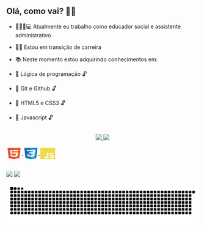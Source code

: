## Olá, como vai? 👋🏾


- 👨🏾‍💼💻 Atualmente eu trabalho como educador social e assistente administrativo
- 🤞🏾 Estou em transição de carreira

- 📚 Neste momento estou adquirindo conhecimentos em:

- 📝 Lógica de programação 🔓 
- 📝 Git e Github 🔓    
- 📝 HTML5 e CSS3 🔓
- 📝 Javascript 🔓

##

<div align="center">
  <a href="https://github.com/cleitonds">
  <img height="150em" src="https://github-readme-stats.vercel.app/api?username=cleitonds&show_icons=true&theme=highcontrast&include_all_commits=true&count_private=true"/>
  <img height="150em" src="https://github-readme-stats.vercel.app/api/top-langs/?username=cleitonds&layout=compact&langs_count=7&theme=highcontrast"/>
</div>
  
  <div style="display: inline_block"><br>
    <img align="center" height="30" width="40" src="https://raw.githubusercontent.com/devicons/devicon/master/icons/html5/html5-original.svg">
    <img align="center" height="30" width="40" src="https://raw.githubusercontent.com/devicons/devicon/master/icons/css3/css3-original.svg">
    <img align="center" height="30" width="40" src="https://raw.githubusercontent.com/devicons/devicon/master/icons/javascript/javascript-plain.svg">
   </div>
  
  ##
  
  <div> 
    <a href="https://instagram.com/_cleitonds" target="_blank"><img src="https://img.shields.io/badge/-Instagram-%23E4405F?style=for-the-badge&logo=instagram&logoColor=white" target="_blank"></a>
    <a href = "mailto:cleitoonsccp@gmail.com"><img src="https://img.shields.io/badge/Gmail-D14836?style=for-the-badge&logo=gmail&logoColor=white" target="_blank"></a>
    
  
   </div>
  
   ![Snake animation](https://github.com/cleitonds/cleitonds/blob/output/github-contribution-grid-snake.svg)
 
